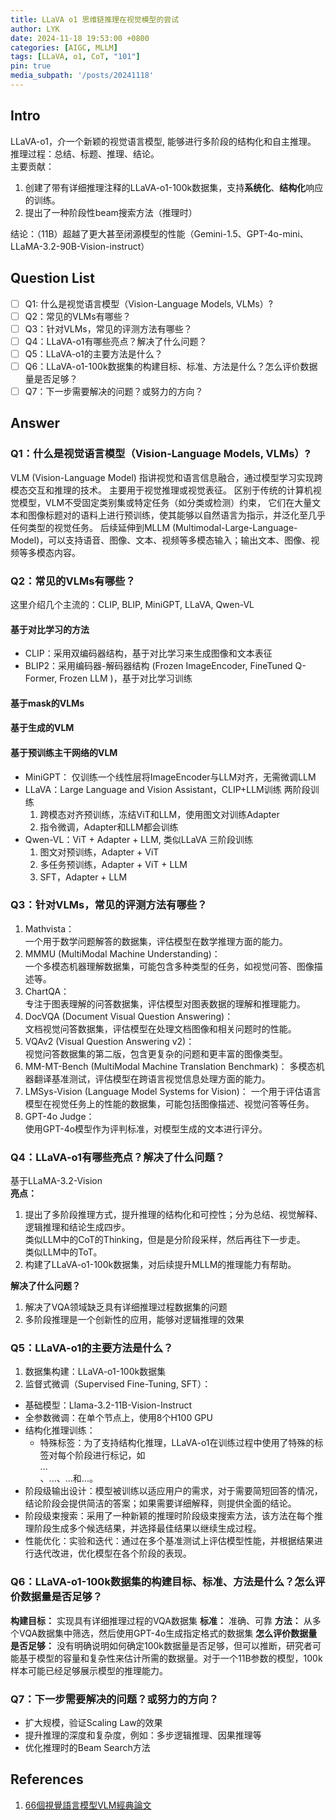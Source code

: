 ```yaml
---
title: LLaVA o1 思维链推理在视觉模型的尝试
author: LYK
date: 2024-11-18 19:53:00 +0800
categories: [AIGC, MLLM]
tags: [LLaVA, o1, CoT, "101"]
pin: true
media_subpath: '/posts/20241118'
---
```


## Intro
LLaVA-o1，介一个新颖的视觉语言模型, 能够进行多阶段的结构化和自主推理。  
推理过程：总结、标题、推理、结论。  
主要贡献：
1. 创建了带有详细推理注释的LLaVA\-o1\-100k数据集，支持<b>系统化</b>、<b>结构化</b>响应的训练。
2. 提出了一种阶段性beam搜索方法（推理时）  

结论：（11B）超越了更大甚至闭源模型的性能（Gemini-1.5、GPT-4o-mini、LLaMA-3.2-90B-Vision-instruct）


## Question List
- [ ] Q1: 什么是视觉语言模型（Vision-Language Models, VLMs）?
- [ ] Q2：常见的VLMs有哪些？
- [ ] Q3：针对VLMs，常见的评测方法有哪些？
- [ ] Q4：LLaVA-o1有哪些亮点？解决了什么问题？
- [ ] Q5：LLaVA-o1的主要方法是什么？
- [ ] Q6：LLaVA-o1-100k数据集的构建目标、标准、方法是什么？怎么评价数据量是否足够？
- [ ] Q7：下一步需要解决的问题？或努力的方向？

## Answer
### Q1：什么是视觉语言模型（Vision-Language Models, VLMs）?
VLM (Vision-Language Model) 指讲视觉和语言信息融合，通过模型学习实现跨模态交互和推理的技术。
主要用于视觉推理或视觉表征。
区别于传统的计算机视觉模型，VLM不受固定类别集或特定任务（如分类或检测）约束，
它们在大量文本和图像标题对的语料上进行预训练，使其能够以自然语言为指示，并泛化至几乎任何类型的视觉任务。
后续延伸到MLLM (Multimodal-Large-Language-Model)，可以支持语音、图像、文本、视频等多模态输入；输出文本、图像、视频等多模态内容。

### Q2：常见的VLMs有哪些？
这里介绍几个主流的：CLIP, BLIP, MiniGPT, LLaVA, Qwen-VL

#### 基于对比学习的方法
- CLIP：采用双编码器结构，基于对比学习来生成图像和文本表征
- BLIP2：采用编码器-解码器结构 (Frozen ImageEncoder, FineTuned Q-Former, Frozen LLM )，基于对比学习训练

#### 基于mask的VLMs  

#### 基于生成的VLM  

#### 基于预训练主干网络的VLM
- MiniGPT： 仅训练一个线性层将ImageEncoder与LLM对齐，无需微调LLM
- LLaVA：Large Language and Vision Assistant，CLIP+LLM训练
  两阶段训练
  1. 跨模态对齐预训练，冻结ViT和LLM，使用图文对训练Adapter
  2. 指令微调，Adapter和LLM都会训练
- Qwen-VL：ViT + Adapter + LLM, 类似LLaVA
  三阶段训练
  1. 图文对预训练，Adapter + ViT
  2. 多任务预训练，Adapter + ViT + LLM
  3. SFT，Adapter + LLM

### Q3：针对VLMs，常见的评测方法有哪些？
1. Mathvista：  
一个用于数学问题解答的数据集，评估模型在数学推理方面的能力。
2. MMMU (MultiModal Machine Understanding)：  
一个多模态机器理解数据集，可能包含多种类型的任务，如视觉问答、图像描述等。
3. ChartQA：  
专注于图表理解的问答数据集，评估模型对图表数据的理解和推理能力。
4. DocVQA (Document Visual Question Answering)：  
文档视觉问答数据集，评估模型在处理文档图像和相关问题时的性能。
5. VQAv2 (Visual Question Answering v2)：  
视觉问答数据集的第二版，包含更复杂的问题和更丰富的图像类型。
6. MM-MT-Bench (MultiModal Machine Translation Benchmark)：
多模态机器翻译基准测试，评估模型在跨语言视觉信息处理方面的能力。
7. LMSys-Vision (Language Model Systems for Vision)：
一个用于评估语言模型在视觉任务上的性能的数据集，可能包括图像描述、视觉问答等任务。
8. GPT-4o Judge：  
使用GPT-4o模型作为评判标准，对模型生成的文本进行评分。

### Q4：LLaVA-o1有哪些亮点？解决了什么问题？
基于LLaMA-3.2-Vision  
**亮点：**
1. 提出了多阶段推理方式，提升推理的结构化和可控性；分为总结、视觉解释、逻辑推理和结论生成四步。  
   类似LLM中的CoT的Thinking，但是是分阶段采样，然后再往下一步走。   
   类似LLM中的ToT。
2. 构建了LLaVA-o1-100k数据集，对后续提升MLLM的推理能力有帮助。

**解决了什么问题？**
1. 解决了VQA领域缺乏具有详细推理过程数据集的问题
2. 多阶段推理是一个创新性的应用，能够对逻辑推理的效果

### Q5：LLaVA-o1的主要方法是什么？
1. 数据集构建：LLaVA-o1-100k数据集
2. 监督式微调（Supervised Fine-Tuning, SFT）：
- 基础模型：Llama-3.2-11B-Vision-Instruct
- 全参数微调：在单个节点上，使用8个H100 GPU
- 结构化推理训练：  
  - 特殊标签：为了支持结构化推理，LLaVA-o1在训练过程中使用了特殊的标签对每个阶段进行标记，如<SUMMARY>...</SUMMARY>、<CAPTION>...</CAPTION>、<REASONING>...</REASONING>和<CONCLUSION>...</CONCLUSION>。
- 阶段级输出设计：模型被训练以适应用户的需求，对于需要简短回答的情况，结论阶段会提供简洁的答案；如果需要详细解释，则提供全面的结论。
- 阶段级束搜索：采用了一种新颖的推理时阶段级束搜索方法，该方法在每个推理阶段生成多个候选结果，并选择最佳结果以继续生成过程。
- 性能优化：实验和迭代：通过在多个基准测试上评估模型性能，并根据结果进行迭代改进，优化模型在各个阶段的表现。

### Q6：LLaVA-o1-100k数据集的构建目标、标准、方法是什么？怎么评价数据量是否足够？

**构建目标：** 实现具有详细推理过程的VQA数据集
**标准：** 准确、可靠
**方法：** 从多个VQA数据集中筛选，然后使用GPT-4o生成指定格式的数据集
**怎么评价数据量是否足够：** 没有明确说明如何确定100k数据量是否足够，但可以推断，研究者可能基于模型的容量和复杂性来估计所需的数据量。对于一个11B参数的模型，100k样本可能已经足够展示模型的推理能力。


### Q7：下一步需要解决的问题？或努力的方向？
- 扩大规模，验证Scaling Law的效果
- 提升推理的深度和复杂度，例如：多步逻辑推理、因果推理等
- 优化推理时的Beam Search方法




## References
1. [66個視覺語言模型VLM經典論文](https://tomohiroliu22.medium.com/66%E5%80%8B%E8%A6%96%E8%A6%BA%E8%AA%9E%E8%A8%80%E6%A8%A1%E5%9E%8Bvlm%E7%B6%93%E5%85%B8%E8%AB%96%E6%96%87-f44f280a7f62)
